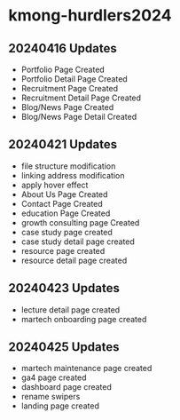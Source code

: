 # kmong-hurdlers2024

## 20240416 Updates
* Portfolio Page Created 
* Portfolio Detail Page Created
* Recruitment Page Created
* Recruitment Detail Page Created
* Blog/News Page Created
* Blog/News Page Detail Created

## 20240421 Updates
* file structure modification
* linking address modification 
* apply hover effect 
* About Us Page Created 
* Contact Page Created 
* education Page Created
* growth consulting page Created 
* case study page created 
* case study detail page created
* resource page created
* resource detail page created

## 20240423 Updates
* lecture detail page created 
* martech onboarding page created

## 20240425 Updates
* martech maintenance page created
* ga4 page created
* dashboard page created
* rename swipers
* landing page created